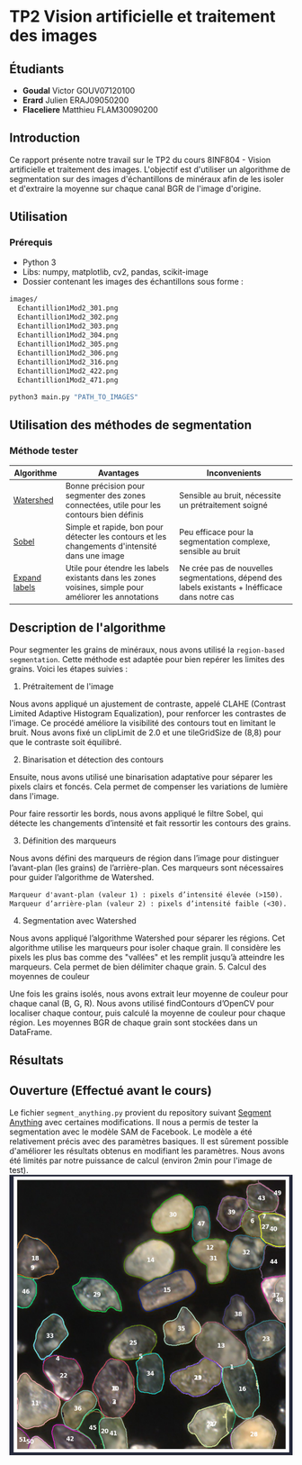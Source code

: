 # TP2 Vision artificielle et traitement des images

## Étudiants

-   **Goudal** Victor GOUV07120100
-   **Erard** Julien ERAJ09050200
-   **Flaceliere** Matthieu FLAM30090200

## Introduction

Ce rapport présente notre travail sur le TP2 du cours 8INF804 - Vision artificielle et traitement des images. L'objectif est d'utiliser un algorithme de segmentation sur des images d'échantillons de minéraux afin de les isoler et d'extraire la moyenne sur chaque canal BGR de l'image d'origine.

## Utilisation

### Prérequis

-   Python 3
-   Libs: numpy, matplotlib, cv2, pandas, scikit-image
-   Dossier contenant les images des échantillons sous forme :

```
images/
  Echantillion1Mod2_301.png
  Echantillion1Mod2_302.png
  Echantillion1Mod2_303.png
  Echantillion1Mod2_304.png
  Echantillion1Mod2_305.png
  Echantillion1Mod2_306.png
  Echantillion1Mod2_316.png
  Echantillion1Mod2_422.png
  Echantillion1Mod2_471.png
```

```bash
python3 main.py "PATH_TO_IMAGES"
```

## Utilisation des méthodes de segmentation

### Méthode tester

| Algorithme                                                                                                                                                         | Avantages                                                                                              | Inconvenients                                                                                   |
| ------------------------------------------------------------------------------------------------------------------------------------------------------------------ | ------------------------------------------------------------------------------------------------------ | ----------------------------------------------------------------------------------------------- |
| [Watershed](https://scikit-image.org/docs/0.12.x/auto_examples/segmentation/plot_watershed.html?highlight=segmentation)                                            | Bonne précision pour segmenter des zones connectées, utile pour les contours bien définis              | Sensible au bruit, nécessite un prétraitement soigné                                            |
| [Sobel](https://scikit-image.org/docs/stable/auto_examples/edges/plot_edge_filter.html#sphx-glr-auto-examples-edges-plot-edge-filter-py)                           | Simple et rapide, bon pour détecter les contours et les changements d'intensité dans une image         | Peu efficace pour la segmentation complexe, sensible au bruit                                   |
| [Expand labels](https://scikit-image.org/docs/stable/auto_examples/segmentation/plot_expand_labels.html#sphx-glr-auto-examples-segmentation-plot-expand-labels-py) | Utile pour étendre les labels existants dans les zones voisines, simple pour améliorer les annotations | Ne crée pas de nouvelles segmentations, dépend des labels existants + Inéfficace dans notre cas |

## Description de l'algorithme

Pour segmenter les grains de minéraux, nous avons utilisé la `region-based segmentation`. Cette méthode est adaptée pour bien repérer les limites des grains. Voici les étapes suivies :

1. Prétraitement de l'image

Nous avons appliqué un ajustement de contraste, appelé CLAHE (Contrast Limited Adaptive Histogram Equalization), pour renforcer les contrastes de l'image. Ce procédé améliore la visibilité des contours tout en limitant le bruit. Nous avons fixé un clipLimit de 2.0 et une tileGridSize de (8,8) pour que le contraste soit équilibré.

2. Binarisation et détection des contours

Ensuite, nous avons utilisé une binarisation adaptative pour séparer les pixels clairs et foncés. Cela permet de compenser les variations de lumière dans l'image.

Pour faire ressortir les bords, nous avons appliqué le filtre Sobel, qui détecte les changements d’intensité et fait ressortir les contours des grains.

3. Définition des marqueurs

Nous avons défini des marqueurs de région dans l’image pour distinguer l’avant-plan (les grains) de l’arrière-plan. Ces marqueurs sont nécessaires pour guider l’algorithme de Watershed.

    Marqueur d'avant-plan (valeur 1) : pixels d’intensité élevée (>150).
    Marqueur d’arrière-plan (valeur 2) : pixels d’intensité faible (<30).

4. Segmentation avec Watershed

Nous avons appliqué l’algorithme Watershed pour séparer les régions. Cet algorithme utilise les marqueurs pour isoler chaque grain. Il considère les pixels les plus bas comme des "vallées" et les remplit jusqu’à atteindre les marqueurs. Cela permet de bien délimiter chaque grain. 5. Calcul des moyennes de couleur

Une fois les grains isolés, nous avons extrait leur moyenne de couleur pour chaque canal (B, G, R). Nous avons utilisé findContours d’OpenCV pour localiser chaque contour, puis calculé la moyenne de couleur pour chaque région. Les moyennes BGR de chaque grain sont stockées dans un DataFrame.

## Résultats

## Ouverture (Effectué avant le cours)

Le fichier `segment_anything.py` provient du repository suivant [Segment Anything](https://github.com/facebookresearch/segment-anything)
avec certaines modifications. Il nous a permis de tester la segmentation avec le modèle SAM de Facebook.
Le modèle a été relativement précis avec des paramètres basiques.
Il est sûrement possible d'améliorer les résultats obtenus en modifiant les paramètres.
Nous avons été limités par notre puissance de calcul (environ 2min pour l'image de test).
![SAM](./images_docs/SAM.png)
